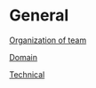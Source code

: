 # General 

[Organization of team](../../../General/organization/README.md)

[Domain](../../../General/domain/README.md)

[Technical](../../../General/technical/README.md)
